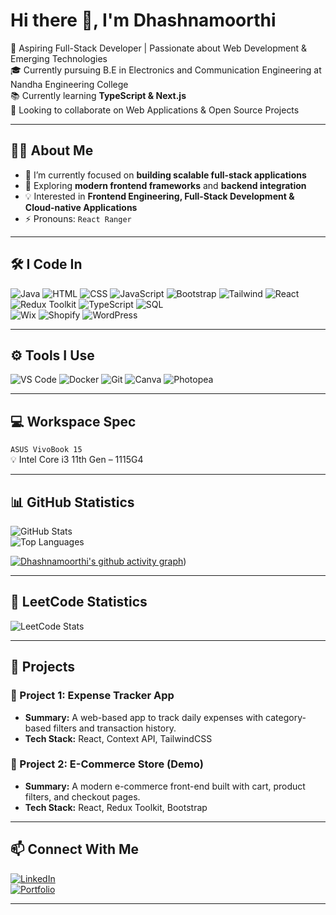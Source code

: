 # Hi there 👋, I'm Dhashnamoorthi  

🚀 Aspiring Full-Stack Developer | Passionate about Web Development & Emerging Technologies  
🎓 Currently pursuing B.E in Electronics and Communication Engineering at Nandha Engineering College  
📚 Currently learning **TypeScript & Next.js**  
🤝 Looking to collaborate on Web Applications & Open Source Projects  

---

## 👨‍💻 About Me
- 🔭 I’m currently focused on **building scalable full-stack applications**  
- 🌱 Exploring **modern frontend frameworks** and **backend integration**  
- 💡 Interested in **Frontend Engineering, Full-Stack Development & Cloud-native Applications**  
- ⚡ Pronouns: `React Ranger`  

---

## 🛠️ I Code In
![Java](https://img.shields.io/badge/Java-orange?logo=openjdk&logoColor=white) 
![HTML](https://img.shields.io/badge/HTML5-E34F26?logo=html5&logoColor=white) 
![CSS](https://img.shields.io/badge/CSS3-1572B6?logo=css3&logoColor=white) 
![JavaScript](https://img.shields.io/badge/JavaScript-F7DF1E?logo=javascript&logoColor=black) 
![Bootstrap](https://img.shields.io/badge/Bootstrap-7952B3?logo=bootstrap&logoColor=white) 
![Tailwind](https://img.shields.io/badge/TailwindCSS-38B2AC?logo=tailwind-css&logoColor=white) 
![React](https://img.shields.io/badge/React-61DAFB?logo=react&logoColor=black)  
![Redux Toolkit](https://img.shields.io/badge/Redux_Toolkit-764ABC?logo=redux&logoColor=white) 
![TypeScript](https://img.shields.io/badge/TypeScript-3178C6?logo=typescript&logoColor=white) 
![SQL](https://img.shields.io/badge/SQL-003B57?logo=postgresql&logoColor=white)  
![Wix](https://img.shields.io/badge/Wix-000000?logo=wix&logoColor=white) 
![Shopify](https://img.shields.io/badge/Shopify-7AB55C?logo=shopify&logoColor=white) 
![WordPress](https://img.shields.io/badge/WordPress-21759B?logo=wordpress&logoColor=white)  

---

## ⚙️ Tools I Use
![VS Code](https://img.shields.io/badge/VS%20Code-007ACC?logo=visual-studio-code&logoColor=white) 
![Docker](https://img.shields.io/badge/Docker-2496ED?logo=docker&logoColor=white) 
![Git](https://img.shields.io/badge/Git-F05032?logo=git&logoColor=white) 
![Canva](https://img.shields.io/badge/Canva-00C4CC?logo=canva&logoColor=white) 
![Photopea](https://img.shields.io/badge/Photopea-18A497?logo=photopea&logoColor=white)  

---

## 💻 Workspace Spec
`ASUS VivoBook 15`  
💡 Intel Core i3 11th Gen – 1115G4  

---

## 📊 GitHub Statistics
![GitHub Stats](https://github-readme-stats.vercel.app/api?username=dhashnamoorthipalanivel&show_icons=true&theme=radical)  
![Top Languages](https://github-readme-stats.vercel.app/api/top-langs/?username=dhashnamoorthipalanivel&layout=compact&theme=radical)  

[![Dhashnamoorthi's github activity graph](https://github-readme-activity-graph.vercel.app/graph?username=dhashnamoorthipalanivel&bg_color=0d1117&color=1b9d01&line=6e36a6&point=e6009d&area=true&hide_border=true)](https://github.com/ashutosh00710/github-readme-activity-graph))

---

## 🧩 LeetCode Statistics
![LeetCode Stats](https://leetcard.jacoblin.cool/Dhashnamoorthi_Palanivel?theme=dark&font=Poppins&ext=activity)  

---

## 📂 Projects  

### 🔹 Project 1: **Expense Tracker App**  
- **Summary:** A web-based app to track daily expenses with category-based filters and transaction history.  
- **Tech Stack:** React, Context API, TailwindCSS  

### 🔹 Project 2: **E-Commerce Store (Demo)**  
- **Summary:** A modern e-commerce front-end built with cart, product filters, and checkout pages.  
- **Tech Stack:** React, Redux Toolkit, Bootstrap  

---

## 📫 Connect With Me
[![LinkedIn](https://img.shields.io/badge/LinkedIn-blue?logo=linkedin&logoColor=white)](https://www.linkedin.com/)  
[![Portfolio](https://img.shields.io/badge/Portfolio-000?logo=vercel&logoColor=white)](https://your-portfolio-link.com)  

---
